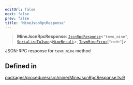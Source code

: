 ```yaml
---
editUrl: false
next: false
prev: false
title: "MineJsonRpcResponse"
---
```


> **MineJsonRpcResponse**: [`JsonRpcResponse`](/reference/tevm/jsonrpc/type-aliases/jsonrpcresponse/)\<`"tevm_mine"`, [`SerializeToJson`](/reference/tevm/procedures/type-aliases/serializetojson/)\<[`MineResult`](/reference/tevm/actions/type-aliases/mineresult/)\>, [`TevmMineError`](/reference/tevm/actions/type-aliases/tevmmineerror/)\[`"code"`\]\>

JSON-RPC response for `tevm_mine` method

## Defined in

[packages/procedures/src/mine/MineJsonRpcResponse.ts:9](https://github.com/qbzzt/tevm-monorepo/blob/main/packages/procedures/src/mine/MineJsonRpcResponse.ts#L9)

